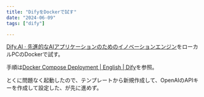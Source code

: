 ```yaml
---
title: "DifyをDockerで試す"
date: "2024-06-09"
tags: ["dify"]

---
```


[Dify.AI · 先進的なAIアプリケーションのためのイノベーションエンジン](https://dify.ai/jp)をローカルPCのDockerで試す。

手順は[Docker Compose Deployment | English | Dify](https://docs.dify.ai/getting-started/install-self-hosted/docker-compose)を参照。

とくに問題なく起動したので、テンプレートから新規作成して、OpenAIのAPIキーを作成して設定した、が先に進めず。
